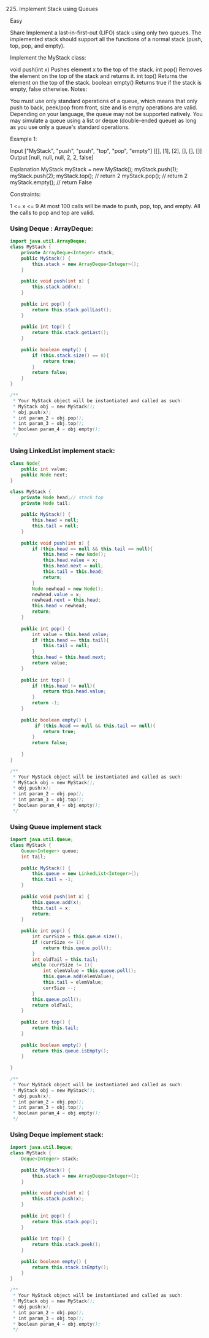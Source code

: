 225. Implement Stack using Queues

Easy

Share
Implement a last-in-first-out (LIFO) stack using only two queues. The implemented stack should support all the functions of a normal stack (push, top, pop, and empty).

Implement the MyStack class:

void push(int x) Pushes element x to the top of the stack.
int pop() Removes the element on the top of the stack and returns it.
int top() Returns the element on the top of the stack.
boolean empty() Returns true if the stack is empty, false otherwise.
Notes:

You must use only standard operations of a queue, which means that only push to back, peek/pop from front, size and is empty operations are valid.
Depending on your language, the queue may not be supported natively. You may simulate a queue using a list or deque (double-ended queue) as long as you use only a queue's standard operations.
 

Example 1:

Input
["MyStack", "push", "push", "top", "pop", "empty"]
[[], [1], [2], [], [], []]
Output
[null, null, null, 2, 2, false]

Explanation
MyStack myStack = new MyStack();
myStack.push(1);
myStack.push(2);
myStack.top(); // return 2
myStack.pop(); // return 2
myStack.empty(); // return False
 

Constraints:

1 <= x <= 9
At most 100 calls will be made to push, pop, top, and empty.
All the calls to pop and top are valid.

### Using Deque : ArrayDeque:
```java
import java.util.ArrayDeque;
class MyStack {
    private ArrayDeque<Integer> stack;
    public MyStack() {
        this.stack = new ArrayDeque<Integer>();
    }
    
    public void push(int x) {
        this.stack.add(x);
    }
    
    public int pop() {
        return this.stack.pollLast();
    }
    
    public int top() {
        return this.stack.getLast();
    }
    
    public boolean empty() {
        if (this.stack.size() == 0){
            return true;
        }
        return false;
    }
}

/**
 * Your MyStack object will be instantiated and called as such:
 * MyStack obj = new MyStack();
 * obj.push(x);
 * int param_2 = obj.pop();
 * int param_3 = obj.top();
 * boolean param_4 = obj.empty();
 */
```

### Using LinkedList implement stack:
```java
class Node{
    public int value;
    public Node next;
}

class MyStack {
    private Node head;// stack top
    private Node tail;
    
    public MyStack() {
        this.head = null;
        this.tail = null;
    }
    
    public void push(int x) {
        if (this.head == null && this.tail == null){
            this.head = new Node();
            this.head.value = x;
            this.head.next = null;
            this.tail = this.head;
            return;
        }
        Node newhead = new Node();
        newhead.value = x;
        newhead.next = this.head;
        this.head = newhead;
        return;  
    }
    
    public int pop() {
        int value = this.head.value;
        if (this.head == this.tail){
            this.tail = null;
        }
        this.head = this.head.next;
        return value;
    }
    
    public int top() {
        if (this.head != null){
            return this.head.value;
        }
        return -1;
    }
    
    public boolean empty() {
         if (this.head == null && this.tail == null){
            return true;
        }
        return false;
        
    }
}

/**
 * Your MyStack object will be instantiated and called as such:
 * MyStack obj = new MyStack();
 * obj.push(x);
 * int param_2 = obj.pop();
 * int param_3 = obj.top();
 * boolean param_4 = obj.empty();
 */
```

### Using Queue implement stack
```java
import java.util.Queue;
class MyStack {
    Queue<Integer> queue;
    int tail;
    
    public MyStack() {
        this.queue = new LinkedList<Integer>();
        this.tail = -1;
    }
    
    public void push(int x) {
        this.queue.add(x);
        this.tail = x;
        return;
    }
    
    public int pop() {
        int currSize = this.queue.size();
        if (currSize <= 1){
            return this.queue.poll();
        }
        int oldTail = this.tail;
        while (currSize != 1){
            int elemValue = this.queue.poll();
            this.queue.add(elemValue);
            this.tail = elemValue;
            currSize --;
        }
        this.queue.poll();
        return oldTail;
    }
    
    public int top() {
        return this.tail;
    }
    
    public boolean empty() {
        return this.queue.isEmpty();
    }
    
}

/**
 * Your MyStack object will be instantiated and called as such:
 * MyStack obj = new MyStack();
 * obj.push(x);
 * int param_2 = obj.pop();
 * int param_3 = obj.top();
 * boolean param_4 = obj.empty();
 */
```
### Using Deque implement stack:
```java
import java.util.Deque;
class MyStack {
    Deque<Integer> stack;
    
    public MyStack() {
        this.stack = new ArrayDeque<Integer>();
    }
    
    public void push(int x) {
        this.stack.push(x);
    }
    
    public int pop() {
        return this.stack.pop();
    }
    
    public int top() {
        return this.stack.peek();
    }
    
    public boolean empty() {
        return this.stack.isEmpty();
    }
}

/**
 * Your MyStack object will be instantiated and called as such:
 * MyStack obj = new MyStack();
 * obj.push(x);
 * int param_2 = obj.pop();
 * int param_3 = obj.top();
 * boolean param_4 = obj.empty();
 */
```
